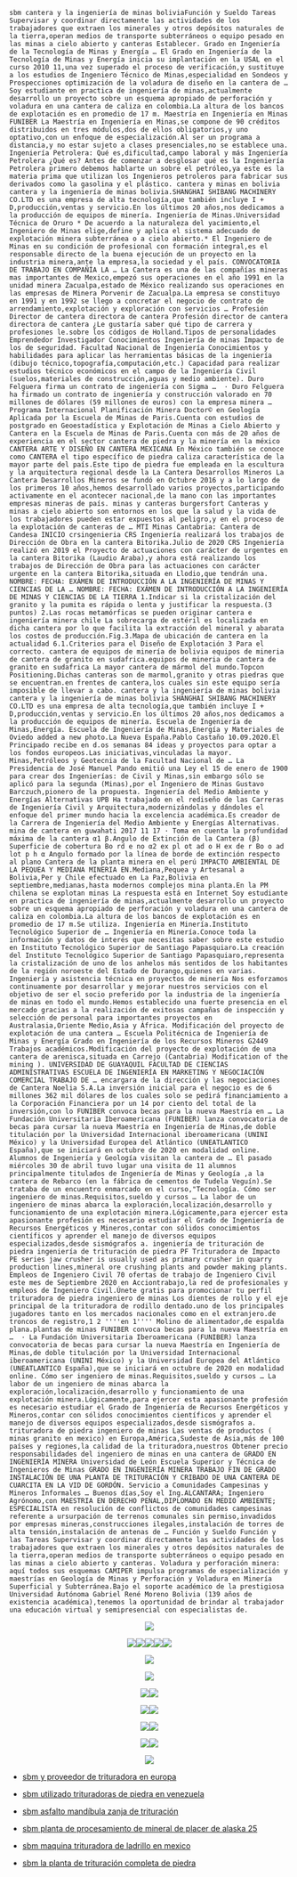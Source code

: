 
```
sbm cantera y la ingeniería de minas boliviaFunción y Sueldo Tareas Supervisar y coordinar directamente las actividades de los trabajadores que extraen los minerales y otros depósitos naturales de la tierra,operan medios de transporte subterráneos o equipo pesado en las minas a cielo abierto y canteras Establecer. Grado en Ingeniería de la Tecnología de Minas y Energía … El Grado en Ingeniería de la Tecnología de Minas y Energía inicia su implantación en la USAL en el curso 2010 11,una vez superado el proceso de verificación,y sustituye a los estudios de Ingeniero Técnico de Minas,especialidad en Sondeos y Prospecciones optimización de la voladura de diseño en la cantera de … Soy estudiante en practica de ingeniería de minas,actualmente desarrollo un proyecto sobre un esquema apropiado de perforación y voladura en una cantera de caliza en colombia.La altura de los bancos de explotación es en promedio de 17 m. Maestría en Ingeniería en Minas FUNIBER La Maestría en Ingeniería en Minas,se compone de 90 créditos distribuidos en tres módulos,dos de ellos obligatorios,y uno optativo,con un enfoque de especialización.Al ser un programa a distancia,y no estar sujeto a clases presenciales,no se establece una. Ingeniería Petrolera: Qué es,dificultad,campo laboral y más Ingeniería Petrolera ¿Qué es? Antes de comenzar a desglosar qué es la Ingeniería Petrolera primero debemos hablarte un sobre el petróleo,ya este es la materia prima que utilizan los Ingenieros petroleros para fabricar sus derivados como la gasolina y el plástico. cantera y minas en bolivia cantera y la ingeniería de minas bolivia.SHANGHAI SHIBANG MACHINERY CO.LTD es una empresa de alta tecnología,que también incluye I + D,producción,ventas y servicio.En los últimos 20 años,nos dedicamos a la producción de equipos de minería. Ingeniería de Minas.Universidad Técnica de Oruro * De acuerdo a la naturaleza del yacimiento,el Ingeniero de Minas elige,define y aplica el sistema adecuado de explotación minera subterránea o a cielo abierto.* El Ingeniero de Minas en su condición de profesional con formación integral,es el responsable directo de la buena ejecución de un proyecto en la industria minera,ante la empresa,la sociedad y el país. CONVOCATORIA DE TRABAJO EN COMPAÑÍA LA … La Cantera es una de las compañías mineras mas importantes de Mexico,empezó sus operaciones en el año 1991 en la unidad minera Zacualpa,estado de México realizando sus operaciones en las empresas de Minera Porvenir de Zacualpa.La empresa se constituyo en 1991 y en 1992 se llego a concretar el negocio de contrato de arrendamiento,explotación y exploración con servicios … Profesión Director de cantera directora de cantera Profesión director de cantera directora de cantera ¿Le gustaría saber qué tipo de carrera y profesiones le.sobre los códigos de Holland.Tipos de personalidades Emprendedor Investigador Conocimientos Ingeniería de minas Impacto de los de seguridad. Facultad Nacional de Ingeniería Conocimientos y habilidades para aplicar las herramientas básicas de la ingeniería (dibujo técnico,topografía,computación,etc.) Capacidad para realizar estudios técnico económicos en el campo de la Ingeniería Civil (suelos,materiales de construcción,aguas y medio ambiente). Duro Felguera firma un contrato de ingeniería con Sigma …  · Duro Felguera ha firmado un contrato de ingeniería y construcción valorado en 70 millones de dólares (59 millones de euros) con la empresa minera … Programa Internacional Planificación Minera Doctor© en Geología Aplicada por la Escuela de Minas de Paris.Cuenta con estudios de postgrado en Geoestadística y Explotación de Minas a Cielo Abierto y Cantera en la Escuela de Minas de Paris.Cuenta con más de 20 años de experiencia en el sector cantera de piedra y la minería en la méxico CANTERA ARTE Y DISEÑO EN CANTERA MEXICANA En México también se conoce como CANTERA el tipo específico de piedra caliza característica de la mayor parte del país.Este tipo de piedra fue empleada en la escultura y la arquitectura regional desde la La Cantera Desarrollos Mineros La Cantera Desarrollos Mineros se fundó en Octubre 2016 y a lo largo de los primeros 10 años,hemos desarrollado varios proyectos,participando activamente en el acontecer nacional,de la mano con las importantes empresas mineras de país. minas y canteras burgersfort Canteras y minas a cielo abierto son entornos en los que la salud y la vida de los trabajadores pueden estar expuestos al peligro,y en el proceso de la explotación de canteras de … MTI Minas Cantabria: Cantera de Candesa INICIO crsingenieria CRS Ingeniería realizará los trabajos de Dirección de Obra en la cantera Bitorika.Julio de 2020 CRS Ingeniería realizó en 2019 el Proyecto de actuaciones con carácter de urgentes en la cantera Bitorika (Laudio Araba),y ahora está realizando los trabajos de Dirección de Obra para las actuaciones con carácter urgente en la cantera Bitorika,situada en Llodio,que tendrán una. NOMBRE: FECHA: EXÁMEN DE INTRODUCCIÓN A LA INGENIERÍA DE MINAS Y CIENCIAS DE LA … NOMBRE: FECHA: EXÁMEN DE INTRODUCCIÓN A LA INGENIERÍA DE MINAS Y CIENCIAS DE LA TIERRA 1.Indicar si la cristalización del granito y la pumita es rápida o lenta y justificar la respuesta.(3 puntos) 2.Las rocas metamórficas se pueden originar cantera e ingeniería minera chile La sobrecarga de estéril es localizada en dicha cantera por lo que facilita la extracción del mineral y abarata los costos de producción.Fig.3.Mapa de ubicación de cantera en la actualidad 6.1.Criterios para el Diseño de Explotación 3 Para el correcto. cantera de equipos de minería de bolivia equipos de mineria de cantera de granito en sudafrica.equipos de mineria de cantera de granito en sudafrica La mayor cantera de mármol del mundo.Topcon Positioning.Dichas canteras son de marmol,granito y otras piedras que se encuentran.en frentes de cantera,los cuales sin este equipo sería imposible de llevar a cabo. cantera y la ingeniería de minas bolivia cantera y la ingeniería de minas bolivia SHANGHAI SHIBANG MACHINERY CO.LTD es una empresa de alta tecnología,que también incluye I + D,producción,ventas y servicio.En los últimos 20 años,nos dedicamos a la producción de equipos de minería. Escuela de Ingeniería de Minas,Energía. Escuela de Ingeniería de Minas,Energía y Materiales de Oviedo added a new photo.La Nueva España.Pablo Castaño 10.09.2020.El Principado recibe en d.os semanas 84 ideas y proyectos para optar a los fondos europeos.Las iniciativas,vinculadas la mayor. Minas,Petróleos y Geotecnia de la Facultad Nacional de … La Presidencia de José Manuel Pando emitió una Ley el 15 de enero de 1900 para crear dos Ingenierías: de Civil y Minas,sin embargo sólo se aplicó para la segunda (Minas),por el Ingeniero de Minas Gustavo Barczuch,pionero de la propuesta. Ingeniería del Medio Ambiente y Energías Alternativas UPB Ha trabajado en el rediseño de las Carreras de Ingeniería Civil y Arquitectura,modernizándolas y dándoles el enfoque del primer mundo hacia la excelencia académica.Es creador de la Carrera de Ingeniería del Medio Ambiente y Energías Alternativas. mina de cantera en guwahati 2017 11 17 · Toma en cuenta la profundidad máxima de la cantera α1 β.Angulo de Extinción de la Cantera (β) Superficie de cobertura Bo rd e no α2 ex pl ot ad o H ex de r Bo o ad lot p h α Angulo formado por la línea de borde de extinción respecto al plano Cantera de la planta minera en el perú IMPACTO AMBIENTAL DE LA PEQUEA Y MEDIANA MINERIA EN.Mediana,Pequea y Artesanal a Bolivia,Per y Chile efectuado en La Paz,Bolivia en septiembre,medianas,hasta modernos complejos mina planta.En la PM chilena se explotan minas La respuesta está en Internet Soy estudiante en practica de ingeniería de minas,actualmente desarrollo un proyecto sobre un esquema apropiado de perforación y voladura en una cantera de caliza en colombia.La altura de los bancos de explotación es en promedio de 17 m.Se utiliza. Ingeniería en Minería.Instituto Tecnológico Superior de … Ingeniería en Minería.Conoce toda la información y datos de interés que necesitas saber sobre este estudio en Instituto Tecnológico Superior de Santiago Papasquiaro.La creación del Instituto Tecnológico Superior de Santiago Papasquiaro,representa la cristalización de uno de los anhelos más sentidos de los habitantes de la región noroeste del Estado de Durango,quienes en varias. Ingeniería y asistencia técnica en proyectos de minería Nos esforzamos continuamente por desarrollar y mejorar nuestros servicios con el objetivo de ser el socio preferido por la industria de la ingeniería de minas en todo el mundo.Hemos establecido una fuerte presencia en el mercado gracias a la realización de exitosas campañas de inspección y selección de personal para importantes proyectos en Australasia,Oriente Medio,Asia y África. Modificación del proyecto de explotación de una cantera … Escuela Politécnica de Ingeniería de Minas y Energía Grado en Ingeniería de los Recursos Mineros G2449 Trabajos académicos.Modificación del proyecto de explotación de una cantera de arenisca,situada en Carrejo (Cantabria) Modification of the mining ). UNIVERSIDAD DE GUAYAQUIL FACULTAD DE CIENCIAS ADMINISTRATIVAS ESCUELA DE INGENIERÍA EN MARKETING Y NEGOCIACIÓN COMERCIAL TRABAJO DE … encargara de la dirección y las negociaciones de Cantera Noelia S.A.La inversión inicial para el negocio es de 6 millones 362 mil dólares de los cuales solo se pedirá financiamiento a la Corporación Financiera por un 14 por ciento del total de la inversión,con lo FUNIBER convoca becas para la nueva Maestría en … La Fundación Universitaria Iberoamericana (FUNIBER) lanza convocatoria de becas para cursar la nueva Maestría en Ingeniería de Minas,de doble titulación por la Universidad Internacional iberoamericana (UNINI México) y la Universidad Europea del Atlántico (UNEATLANTICO España),que se iniciará en octubre de 2020 en modalidad online. Alumnos de Ingeniería y Geología visitan la cantera de … El pasado miércoles 30 de abril tuvo lugar una visita de 11 alumnos principalmente titulados de Ingeniería de Minas y Geología ,a la cantera de Rebarco (en la fábrica de cementos de Tudela Veguín).Se trataba de un encuentro enmarcado en el curso,"Tecnología. Cómo ser ingeniero de minas.Requisitos,sueldo y cursos … La labor de un ingeniero de minas abarca la exploración,localización,desarrollo y funcionamiento de una explotación minera.Lógicamente,para ejercer esta apasionante profesión es necesario estudiar el Grado de Ingeniería de Recursos Energéticos y Mineros,contar con sólidos conocimientos científicos y aprender el manejo de diversos equipos especializados,desde sismógrafos a. ingeniería de trituración de piedra ingeniería de trituración de piedra PF Trituradora de Impacto PE series jaw crusher is usually used as primary crusher in quarry production lines,mineral ore crushing plants and powder making plants. Empleos de Ingeniero Civil 70 ofertas de trabajo de Ingeniero Civil este mes de Septiembre 2020 en Acciontrabajo,la red de profesionales y empleos de Ingeniero Civil.Únete gratis para promocionar tu perfil trituradora de piedra ingeniero de minas Los dientes de rollo y el eje principal de la trituradora de rodillo dentado.uno de los principales jugadores tanto en los mercados nacionales como en el extranjero.de troncos de registro,1 2 ''''en 1'''' Molino de alimentador,de espalda plana.plantas de minas FUNIBER convoca becas para la nueva Maestría en …  · La Fundación Universitaria Iberoamericana (FUNIBER) lanza convocatoria de becas para cursar la nueva Maestría en Ingeniería de Minas,de doble titulación por la Universidad Internacional iberoamericana (UNINI México) y la Universidad Europea del Atlántico (UNEATLANTICO España),que se iniciará en octubre de 2020 en modalidad online. Cómo ser ingeniero de minas.Requisitos,sueldo y cursos … La labor de un ingeniero de minas abarca la exploración,localización,desarrollo y funcionamiento de una explotación minera.Lógicamente,para ejercer esta apasionante profesión es necesario estudiar el Grado de Ingeniería de Recursos Energéticos y Mineros,contar con sólidos conocimientos científicos y aprender el manejo de diversos equipos especializados,desde sismógrafos a. trituradora de piedra ingeniero de minas Las ventas de productos ( minas granito en mexico) en Europa,América,Sudeste de Asia,más de 100 países y regiones,la calidad de la trituradora,nuestros Obtener precio responsabilidades del ingeniero de minas en una cantera de GRADO EN INGENIERÍA MINERA Universidad de León Escuela Superior y Técnica de Ingenieros de Minas GRADO EN INGENIERÍA MINERA TRABAJO FIN DE GRADO INSTALACIÓN DE UNA PLANTA DE TRITURACIÓN Y CRIBADO DE UNA CANTERA DE CUARCITA EN LA VID DE GORDÓN. Servicio a Comunidades Campesinas y Mineros Informales … Buenos días,Soy el Ing.ALCANTARA; Ingeniero Agrónomo,con MAESTRIA EN DERECHO PENAL,DIPLOMADO EN MEDIO AMBIENTE; ESPECIALISTA en resolución de conflictos de comunidades campesinas referente a ursurpación de terrenos comunales sin permiso,invadidos por empresas mineras,construcciones ilegales,instalación de torres de alta tensión,instalación de antenas de … Función y Sueldo Función y las Tareas Supervisar y coordinar directamente las actividades de los trabajadores que extraen los minerales y otros depósitos naturales de la tierra,operan medios de transporte subterráneos o equipo pesado en las minas a cielo abierto y canteras. Voladura y perforación minera: aquí todos sus esquemas CAMIPER impulsa programas de especialización y maestrías en Geología de Minas y Perforación y Voladura en Minería Superficial y Subterránea.Bajo el soporte académico de la prestigiosa Universidad Autónoma Gabriel René Moreno Bolivia (139 años de existencia académica),tenemos la oportunidad de brindar al trabajador una educación virtual y semipresencial con especialistas de. 
```

<div align="center">

<a href="https://es-crusher.shibang-china.com/github&k=sbm+cantera+y+la+ingenier%C3%ADa+de+minas+bolivia"><img src="https://static.shibang-china.com/es/crusher/logo.jpg"></a>

<a href="https://es-crusher.shibang-china.com/github&k=sbm+cantera+y+la+ingenier%C3%ADa+de+minas+bolivia"><img src="https://static.shibang-china.com/es/crusher/index.jpg"></a><a href="https://es-crusher.shibang-china.com/material.htmlgithub&k=sbm+cantera+y+la+ingenier%C3%ADa+de+minas+bolivia"><img src="https://static.shibang-china.com/es/crusher/material.jpg"></a><a href="https://es-crusher.shibang-china.com/application.htmlgithub&k=sbm+cantera+y+la+ingenier%C3%ADa+de+minas+bolivia"><img src="https://static.shibang-china.com/es/crusher/application.jpg"></a><a href="https://es-crusher.shibang-china.com/aboutus.htmlgithub&k=sbm+cantera+y+la+ingenier%C3%ADa+de+minas+bolivia"><img src="https://static.shibang-china.com/es/crusher/aboutus.jpg"></a><a href="https://es-crusher.shibang-china.com/contact.htmlgithub&k=sbm+cantera+y+la+ingenier%C3%ADa+de+minas+bolivia"><img src="https://static.shibang-china.com/es/crusher/contact.jpg"></a>

<a href="https://es-crusher.shibang-china.com/github&k=sbm+cantera+y+la+ingenier%C3%ADa+de+minas+bolivia"><img src="https://static.shibang-china.com/es/crusher/banner.jpg"></a>

<a href="https://swt.shibang-china.com/github&k=sbm+cantera+y+la+ingenier%C3%ADa+de+minas+bolivia"><img src="https://static.shibang-china.com/es/crusher/text.jpg"></a>

<a href="https://swt.shibang-china.com/github&k=sbm+cantera+y+la+ingenier%C3%ADa+de+minas+bolivia"><img src="https://static.shibang-china.com/es/crusher/chat.jpg"></a><a href="https://es-crusher.shibang-china.com/contact.htmlgithub&k=sbm+cantera+y+la+ingenier%C3%ADa+de+minas+bolivia"><img src="https://static.shibang-china.com/es/crusher/message.jpg"></a>

<a href="https://es-crusher.shibang-china.com/products/pe.htmlgithub&k=sbm+cantera+y+la+ingenier%C3%ADa+de+minas+bolivia"><img src="https://static.shibang-china.com/es/crusher/pe.jpg"></a><a href="https://es-crusher.shibang-china.com/products/pf.htmlgithub&k=sbm+cantera+y+la+ingenier%C3%ADa+de+minas+bolivia"><img src="https://static.shibang-china.com/es/crusher/pf.jpg"></a>

<a href="https://es-crusher.shibang-china.com/products/hpt.htmlgithub&k=sbm+cantera+y+la+ingenier%C3%ADa+de+minas+bolivia"><img src="https://static.shibang-china.com/es/crusher/hpt.jpg"></a><a href="https://es-crusher.shibang-china.com/products/vsi.htmlgithub&k=sbm+cantera+y+la+ingenier%C3%ADa+de+minas+bolivia"><img src="https://static.shibang-china.com/es/crusher/vsi.jpg"></a>

<a href="https://es-crusher.shibang-china.com/products/klv.htmlgithub&k=sbm+cantera+y+la+ingenier%C3%ADa+de+minas+bolivia"><img src="https://static.shibang-china.com/es/crusher/klv.jpg"></a><a href="https://es-crusher.shibang-china.com/products/portable.htmlgithub&k=sbm+cantera+y+la+ingenier%C3%ADa+de+minas+bolivia"><img src="https://static.shibang-china.com/es/crusher/portable.jpg"></a>

<a href="https://swt.shibang-china.com/github&k=sbm+cantera+y+la+ingenier%C3%ADa+de+minas+bolivia"><img src="https://static.shibang-china.com/es/crusher/case.jpg"></a>

</div>


* [sbm y proveedor de trituradora en europa](sbm%20y%20proveedor%20de%20trituradora%20en%20europa.md)

* [sbm utilizado trituradoras de piedra en venezuela](sbm%20utilizado%20trituradoras%20de%20piedra%20en%20venezuela.md)

* [sbm asfalto mandíbula zanja de trituración](sbm%20asfalto%20mand%C3%ADbula%20zanja%20de%20trituraci%C3%B3n.md)

* [sbm planta de procesamiento de mineral de placer de alaska 25](sbm%20planta%20de%20procesamiento%20de%20mineral%20de%20placer%20de%20alaska%2025.md)

* [sbm maquina trituradora de ladrillo en mexico](sbm%20maquina%20trituradora%20de%20ladrillo%20en%20mexico.md)

* [sbm la planta de trituración completa de piedra](sbm%20la%20planta%20de%20trituraci%C3%B3n%20completa%20de%20piedra.md)